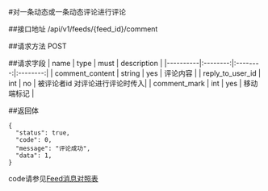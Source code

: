 #对一条动态或一条动态评论进行评论

##接口地址
/api/v1/feeds/{feed_id}/comment

##请求方法
POST

##请求字段
| name     | type     | must     | description |
|----------|:--------:|:--------:|:--------:|
| comment_content | string   | yes    | 评论内容 |
| reply_to_user_id     | int     | no    | 被评论者id 对评论进行评论时传入|
| comment_mark | int  | yes      | 移动端标记 |

##返回体
```json5
{
  "status": true,
  "code": 0,
  "message": "评论成功",
  "data": 1,
}
```
code请参见[Feed消息对照表](Feed消息对照表.md)